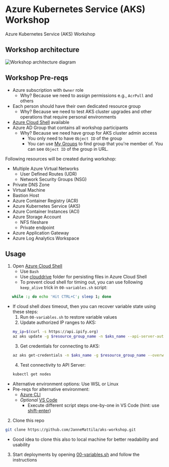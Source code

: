 # Azure Kubernetes Service (AKS) Workshop

Azure Kubernetes Service (AKS) Workshop

## Workshop architecture

![Workshop architecture diagram](https://user-images.githubusercontent.com/2357647/163179908-3ca8e7b0-16ab-405e-bbcf-8b1342129b37.png)

## Workshop Pre-reqs

- Azure subscription with `Owner` role
  - Why? Because we need to assign permissions e.g., `AcrPull` and others
- Each person should have their own dedicated resource group
  - Why? Because we need to test AKS cluster upgrades and other operations 
    that require personal environments
- [Azure Cloud Shell](https://shell.azure.com/) available
- Azure AD Group that contains all workshop participants
  - Why? Because we need have group for AKS cluster admin access
    - You only need to have `Object ID` of the group
    - You can use [My Groups](https://myaccount.microsoft.com/groups)
      to find group that you're member of. You can see `Object ID` of the group in URL.

Following resources will be created during workshop:
- Multiple Azure Virtual Networks
  - User Defined Routes (UDR)
  - Network Security Groups (NSG)
- Private DNS Zone
- Virtual Machine
- Bastion Host
- Azure Container Registry (ACR)
- Azure Kubernetes Service (AKS)
- Azure Container Instances (ACI)
- Azure Storage Account
  - NFS fileshare
  - Private endpoint
- Azure Application Gateway
- Azure Log Analytics Workspace

## Usage

1. Open [Azure Cloud Shell](https://shell.azure.com/)
   - Use `Bash`
   - Use [clouddrive](https://docs.microsoft.com/en-us/azure/cloud-shell/persisting-shell-storage) folder
    for persisting files in Azure Cloud Shell
   - To prevent cloud shell for timing out, you can use following `keep_alive` trick in `00-variables.sh` script:
```bash
   while :; do echo 'Hit CTRL+C'; sleep 1; done
```
   - If cloud shell *does* timeout, then you can recover variable state using these steps:
      1. Run `00-variables.sh` to restore variable values
      2. Update authorized IP ranges to AKS:
      ```bash
      my_ip=$(curl -s https://api.ipify.org)
      az aks update -g $resource_group_name -n $aks_name --api-server-authorized-ip-ranges $my_ip
      ```
      3. Get credentials for connecting to AKS:
      ```bash
      az aks get-credentials -n $aks_name -g $resource_group_name --overwrite-existing
      ```
      4. Test connectivity to API Server:
      ```bash
      kubectl get nodes
      ```
   - Alternative environment options: Use WSL or Linux
   - Pre-reqs for alternative environment: 
     - [Azure CLI](https://docs.microsoft.com/en-us/cli/azure/install-azure-cli-linux?pivots=apt)
     - *Optional* [VS Code](https://code.visualstudio.com/)
       - Execute different script steps one-by-one in VS Code (hint: use [shift-enter](https://github.com/JanneMattila/some-questions-and-some-answers/blob/master/q%26a/vs_code.md#automation-tip-shift-enter))
2. Clone this repo 
```bash
git clone https://github.com/JanneMattila/aks-workshop.git
```
   - Good idea to clone this also to local machine for better readability and usability
3. Start deployments by opening [00-variables.sh](./00-variables.sh) and follow the instructions
